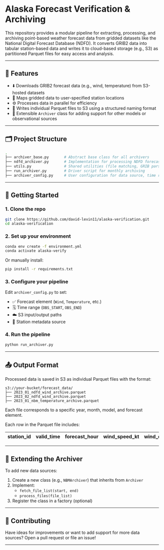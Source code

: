 # Alaska Forecast Verification & Archiving

This repository provides a modular pipeline for extracting, processing, and archiving point-based weather forecast data from gridded datasets like the National Digital Forecast Database (NDFD). It converts GRIB2 data into tabular station-based data and writes it to cloud-based storage (e.g., S3) as partitioned Parquet files for easy access and analysis.

---

## 🔧 Features

- ⬇️ Downloads GRIB2 forecast data (e.g., wind, temperature) from S3-hosted datasets
- 📍 Maps gridded data to user-specified station locations
- ⚙️ Processes data in parallel for efficiency
- 🧱 Writes individual Parquet files to S3 using a structured naming format
- 🧩 Extensible `Archiver` class for adding support for other models or observational sources

---

## 🗂️ Project Structure

```bash
.
├── archiver_base.py       # Abstract base class for all archivers
├── ndfd_archiver.py       # Implementation for processing NDFD forecasts
├── utils.py               # Shared utilities (file matching, GRIB parsing, metadata)
├── run_archiver.py        # Driver script for monthly archiving
├── archiver_config.py     # User configuration for data source, time range, variables, S3 paths
```

---

## 🚀 Getting Started

### 1. Clone the repo
```bash
git clone https://github.com/david-levin11/alaska-verification.git
cd alaska-verification
```

### 2. Set up your environment
```bash
conda env create -f environment.yml
conda activate alaska-verify
```

Or manually install:
```bash
pip install -r requirements.txt
```

### 3. Configure your pipeline
Edit `archiver_config.py` to set:
- ✅ Forecast element (`Wind`, `Temperature`, etc.)
- 🗓️ Time range (`OBS_START`, `OBS_END`)
- ☁️ S3 input/output paths
- 📍 Station metadata source

### 4. Run the pipeline
```bash
python run_archiver.py
```

---

## 📤 Output Format

Processed data is saved in S3 as individual Parquet files with the format:
```
s3://your-bucket/forecast_data/
├── 2023_01_ndfd_wind_archive.parquet
├── 2023_02_ndfd_wind_archive.parquet
├── 2023_01_nbm_temperature_archive.parquet
```
Each file corresponds to a specific year, month, model, and forecast element.

Each row in the Parquet file includes:

| station_id | valid_time | forecast_hour | wind_speed_kt | wind_dir_deg |
|------------|------------|----------------|----------------|---------------|

---

## 🧱 Extending the Archiver

To add new data sources:
1. Create a new class (e.g., `NBMArchiver`) that inherits from `Archiver`
2. Implement:
   - `fetch_file_list(start, end)`
   - `process_files(file_list)`
3. Register the class in a factory (optional)

---

## 🤝 Contributing

Have ideas for improvements or want to add support for more data sources? Open a pull request or file an issue!

---


